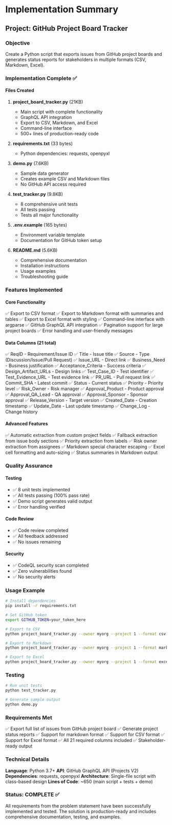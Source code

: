 # Implementation Summary

## Project: GitHub Project Board Tracker

### Objective
Create a Python script that exports issues from GitHub project boards and generates status reports for stakeholders in multiple formats (CSV, Markdown, Excel).

### Implementation Complete ✅

#### Files Created
1. **project_board_tracker.py** (21KB)
   - Main script with complete functionality
   - GraphQL API integration
   - Export to CSV, Markdown, and Excel
   - Command-line interface
   - 500+ lines of production-ready code

2. **requirements.txt** (33 bytes)
   - Python dependencies: requests, openpyxl

3. **demo.py** (7.6KB)
   - Sample data generator
   - Creates example CSV and Markdown files
   - No GitHub API access required

4. **test_tracker.py** (9.8KB)
   - 8 comprehensive unit tests
   - All tests passing
   - Tests all major functionality

5. **.env.example** (165 bytes)
   - Environment variable template
   - Documentation for GitHub token setup

6. **README.md** (5.6KB)
   - Comprehensive documentation
   - Installation instructions
   - Usage examples
   - Troubleshooting guide

### Features Implemented

#### Core Functionality
✅ Export to CSV format
✅ Export to Markdown format with summaries and tables
✅ Export to Excel format with styling
✅ Command-line interface with argparse
✅ GitHub GraphQL API integration
✅ Pagination support for large project boards
✅ Error handling and user-friendly messages

#### Data Columns (21 total)
✅ ReqID - Requirement/Issue ID
✅ Title - Issue title
✅ Source - Type (Discussion/Issue/Pull Request)
✅ Issue_URL - Direct link
✅ Business_Need - Business justification
✅ Acceptance_Criteria - Success criteria
✅ Design_Artifact_URLs - Design links
✅ Test_Case_ID - Test identifier
✅ Test_Evidence_URL - Test evidence link
✅ PR_URL - Pull request link
✅ Commit_SHA - Latest commit
✅ Status - Current status
✅ Priority - Priority level
✅ Risk_Owner - Risk manager
✅ Approval_Product - Product approval
✅ Approval_QA_Lead - QA approval
✅ Approval_Sponsor - Sponsor approval
✅ Release_Version - Target version
✅ Created_Date - Creation timestamp
✅ Update_Date - Last update timestamp
✅ Change_Log - Change history

#### Advanced Features
✅ Automatic extraction from custom project fields
✅ Fallback extraction from issue body sections
✅ Priority extraction from labels
✅ Risk owner extraction from assignees
✅ Markdown special character escaping
✅ Excel cell formatting and auto-sizing
✅ Status summaries in Markdown output

### Quality Assurance

#### Testing
- ✅ 8 unit tests implemented
- ✅ All tests passing (100% pass rate)
- ✅ Demo script generates valid output
- ✅ Error handling verified

#### Code Review
- ✅ Code review completed
- ✅ All feedback addressed
- ✅ No issues remaining

#### Security
- ✅ CodeQL security scan completed
- ✅ Zero vulnerabilities found
- ✅ No security alerts

### Usage Example

```bash
# Install dependencies
pip install -r requirements.txt

# Set GitHub token
export GITHUB_TOKEN=your_token_here

# Export to CSV
python project_board_tracker.py --owner myorg --project 1 --format csv

# Export to Markdown
python project_board_tracker.py --owner myorg --project 1 --format markdown

# Export to Excel
python project_board_tracker.py --owner myorg --project 1 --format excel
```

### Testing

```bash
# Run unit tests
python test_tracker.py

# Generate sample output
python demo.py
```

### Requirements Met

✅ Export full list of issues from GitHub project board
✅ Generate project status reports
✅ Support for markdown format
✅ Support for CSV format
✅ Support for Excel format
✅ All 21 required columns included
✅ Stakeholder-ready output

### Technical Details

**Language**: Python 3.7+
**API**: GitHub GraphQL API (Projects V2)
**Dependencies**: requests, openpyxl
**Architecture**: Single-file script with class-based design
**Lines of Code**: ~650 (main script + tests + demo)

### Status: COMPLETE ✅

All requirements from the problem statement have been successfully implemented and tested. The solution is production-ready and includes comprehensive documentation, testing, and examples.
